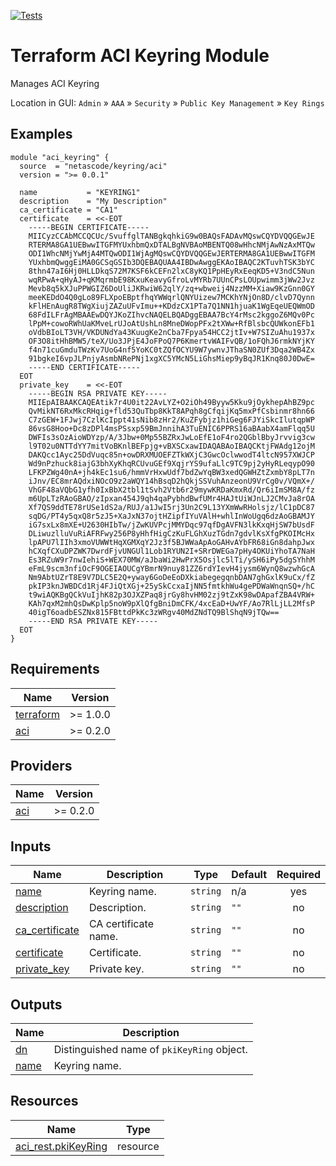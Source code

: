 <!-- BEGIN_TF_DOCS -->
[![Tests](https://github.com/netascode/terraform-aci-keyring/actions/workflows/test.yml/badge.svg)](https://github.com/netascode/terraform-aci-keyring/actions/workflows/test.yml)

# Terraform ACI Keyring Module

Manages ACI Keyring

Location in GUI:
`Admin` » `AAA` » `Security` » `Public Key Management` » `Key Rings`

## Examples

```hcl
module "aci_keyring" {
  source  = "netascode/keyring/aci"
  version = ">= 0.0.1"

  name           = "KEYRING1"
  description    = "My Description"
  ca_certificate = "CA1"
  certificate    = <<-EOT
    -----BEGIN CERTIFICATE-----
    MIICyzCCAbMCCQCUc/SvuffglTANBgkqhkiG9w0BAQsFADAvMQswCQYDVQQGEwJE
    RTERMA8GA1UEBwwITGFMYUxhbmQxDTALBgNVBAoMBENTQ08wHhcNMjAwNzAxMTQw
    ODI1WhcNMjYwMjA4MTQwODI1WjAgMQswCQYDVQQGEwJERTERMA8GA1UEBwwITGFM
    YUxhbmQwggEiMA0GCSqGSIb3DQEBAQUAA4IBDwAwggEKAoIBAQC2KTuvhTSK3bYC
    8thn47aI6Hj0HLLDkqS72M7KSF6kCEFn2lxC8yKQ1PpHEyRxEeqKD5+V3ndC5Nun
    wqRPwA+qHyAJ+qKMqrmbE98KxuKeavyGfroLvMYRb7UUnCPsLOUpwimm3jWw2Jvz
    Mevb8q5kXJuPPWGIZ6DoUliJKRwiW62qlY/zq+wbweij4NzzMM+Xiaw9KzGnn0GY
    meeKEDdO4Q0gLo89FLXpoEBptfhqYWWqrlQNYUizew7MCKhYNjOn8D/clvD7Qynn
    kFlHEnAugR8TWgXiujZAZuUFvImu++KDdzCX1PTa7Q1NN1hjuaK1WgEqeUEQWmOD
    68FdILFrAgMBAAEwDQYJKoZIhvcNAQELBQADggEBAA7BcY4rMsc2kggoZ6MQv0Pc
    lPpM+cowoRWhUaKMveLrUJoAtUshLn8MneDWopPFx2tXWw+RfBlsbcQUWkonEFb1
    oVdbBIoLT3VH/VKDUNdYa43KuugKe2nCba7Fpya54HCC2jtIv+W7SIZuAhu1937x
    OF3O8itHhBMW5/teX/Uo3JPjE4JoFPoQ7P6KmertvWAIFvQB/1oFQhJ6rmkNYjKY
    f4n71cuGmduTWzKv7UoG4nf5YoKC0tZQfOCYU9W7ywnvJThaSN0ZUf3Dqa2WB4Zx
    91bgkeI6vpJLPnjyAsmbNRePNj1xgXC5YMcN5LiGhsMiep9yBqJR1Knq80J0DwE=
    -----END CERTIFICATE-----
  EOT
  private_key    = <<-EOT
    -----BEGIN RSA PRIVATE KEY-----
    MIIEpAIBAAKCAQEAtik7r4U0it22AvLYZ+O2iOh49Byyw5Kku9jOykhepAhBZ9pc
    QvMikNT6RxMkcRHqig+fld53QuTbp8KkT8APqh8gCfqijKq5mxPfCsbinmr8hn66
    C7zGEW+1FJwj7CzlKcIppt41sNib8zHr2/KuZFybjz1hiGeg6FJYiSkcIlutqpWP
    86vsG8Hoo+Dc8zDPl4msPSsxp59BmJnnihA3TuENIC6PPRS16aBAabX4amFlqq5U
    DWFIs3sOzAioWDYzp/A/3Jbw+0Mp55BZRxJwLoEfE1oF4ro2QGblBbyJrvvig3cw
    l9T02u0NTTdYY7mitVoBKnlBEFpjg+vBXSCxawIDAQABAoIBAQCKtjFWAdg12ojM
    DAKQcc1Ayc25DdVuqc85n+owDRXMUOEFZTkWXjC3GwcOclwwodT4ltcN957XWJCP
    Wd9nPzhuck8iajG3bhXyKhqRCUvuGEf9XqjrYS9ufaLlc9TC9pj2yHyRLeqypO90
    LFKPZWg40nA+jh4kEc1su6/hmmVrHxwUdf7bdZwYqBW3xedQGWHZtZxmbY8pLT7n
    iJnv/EC8mrAQdxiNOcO9z2aWQY14hBsqD2hQkjSSVuhAnzeonU9VrCg0v/VQmX+/
    VhGF48aVQbG1yfh0IxBbX2tbl1tSvh2Vtb6r29mywKRDaKmxRd/Qr6iImSM8A/fz
    m6UpLTzRAoGBAO/zIpxan454J9qh4qaPybhdBwfUMr4HAJtUiWJnLJ2CMvJa8rOA
    Xf7QS9ddTE78rUSe1dS2a/RUJ/a1JwI5rj3Un2C9L13YXmWwRHolsjz/lC1pDC87
    sqDG/PT4y5qxQ8r5zJ5+XaJxN37ojtHZipfIYuVAlH+whlInWoUgq6dzAoGBAMJY
    iG7sxLx8mXE+U2630HIbTw/jZwKUVPcjMMYDqc97qfDgAVFN3lkKxqHjSW7bUsdF
    DLiwuzlluVuRiAFRFwy256P8yHhfHigCzKuFLGhXuzTGdn7gdvlKsXfgPKOIMcHx
    lpAPU7lIIh3xmoVUWWtHqXGMXqY2Jz3f5BJWWaApAoGAHvAYbFR68iGn8dahpJwx
    hCXqfCXuDPZWK7DwrdFjvUNGUl1Lob1RYUN2I+SRrDWEGa7pHy4OKUiYhoTA7NaH
    Es3RZuW9r7nwIehiS+WEX70MW/aJbaWi2HwPrX5Osjlc5lTi/ySH6iPy5dgSYhhM
    eFmL9scm3nfiOcF9OGEIAOUCgYBmrN9nuy81ZZ6rdYIevH4jysm6WynQ8wzwhGcA
    Nm9AbtUZrT8E9V7DLC5E2Q+yway6GoDeEoDXkiabegegqnbDAN7ghGxlK9uCx/fZ
    pkIP3knJWBDCd1Rj4FJiQtXGj+25ySkCcxaIjNN5fmtkhWu4gePDWaWnqnSQ+/hC
    t9wiAQKBgQCkVuIjhK82p3OJXZPaq8jrGy8hvHM02zj9tZxK98wDApafZBA4VRW+
    KAh7qxM2mhQsDwKplp5noW9pXlQfgBniDmCFK/4xcEaD+UwYF/Ao7RlLjLL2MfsP
    40igT6oadbESZNx815FBttdPkKc3zWRgv40MdZNdTQ9BlShqN9jTQw==
    -----END RSA PRIVATE KEY-----
  EOT
}

```

## Requirements

| Name | Version |
|------|---------|
| <a name="requirement_terraform"></a> [terraform](#requirement\_terraform) | >= 1.0.0 |
| <a name="requirement_aci"></a> [aci](#requirement\_aci) | >= 0.2.0 |

## Providers

| Name | Version |
|------|---------|
| <a name="provider_aci"></a> [aci](#provider\_aci) | >= 0.2.0 |

## Inputs

| Name | Description | Type | Default | Required |
|------|-------------|------|---------|:--------:|
| <a name="input_name"></a> [name](#input\_name) | Keyring name. | `string` | n/a | yes |
| <a name="input_description"></a> [description](#input\_description) | Description. | `string` | `""` | no |
| <a name="input_ca_certificate"></a> [ca\_certificate](#input\_ca\_certificate) | CA certificate name. | `string` | `""` | no |
| <a name="input_certificate"></a> [certificate](#input\_certificate) | Certificate. | `string` | `""` | no |
| <a name="input_private_key"></a> [private\_key](#input\_private\_key) | Private key. | `string` | `""` | no |

## Outputs

| Name | Description |
|------|-------------|
| <a name="output_dn"></a> [dn](#output\_dn) | Distinguished name of `pkiKeyRing` object. |
| <a name="output_name"></a> [name](#output\_name) | Keyring name. |

## Resources

| Name | Type |
|------|------|
| [aci_rest.pkiKeyRing](https://registry.terraform.io/providers/netascode/aci/latest/docs/resources/rest) | resource |
<!-- END_TF_DOCS -->